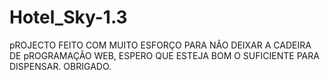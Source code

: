 # Hotel_Sky-1.3
pROJECTO FEITO COM MUITO ESFORÇO PARA NÃO DEIXAR A CADEIRA DE pROGRAMAÇÃO WEB, ESPERO  QUE ESTEJA BOM O SUFICIENTE PARA DISPENSAR. OBRIGADO.
